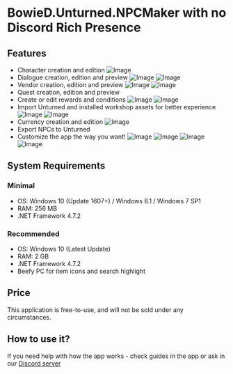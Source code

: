 # BowieD.Unturned.NPCMaker with no Discord Rich Presence
## Features
* Character creation and edition
![Image](screens/character.png)
* Dialogue creation, edition and preview
![Image](screens/dialogue.png)
![Image](screens/dialogue%20preview.png)
* Vendor creation, edition and preview
![Image](screens/vendor.png)
![Image](screens/vendor%20preview.png)
* Quest creation, edition and preview
* Create or edit rewards and conditions
![Image](screens/quests.png)
![Image](screens/quest%20preview.png)
* Import Unturned and installed workshop assets for better experience
![Image](screens/asset%20picker.png)
![Image](screens/npc%20picker.png)
* Currency creation and edition
![Image](screens/currency.png)
* Export NPCs to Unturned
* Customize the app the way you want!
![Image](screens/settings%20general.png)
![Image](screens/settings%20interface.png)
![Image](screens/settings%20misc.png)
![Image](screens/settings%20import.png)

## System Requirements
### Minimal
* OS: Windows 10 (Update 1607+) / Windows 8.1 / Windows 7 SP1
* RAM: 256 MB
* .NET Framework 4.7.2
### Recommended
* OS: Windows 10 (Latest Update)
* RAM: 2 GB
* .NET Framework 4.7.2
* Beefy PC for item icons and search highlight

## Price
This application is free-to-use, and will not be sold under any circumstances.

## How to use it?
If you need help with how the app works - check guides in the app or ask in our [Discord server](https://discord.gg/Geqtkx2)
